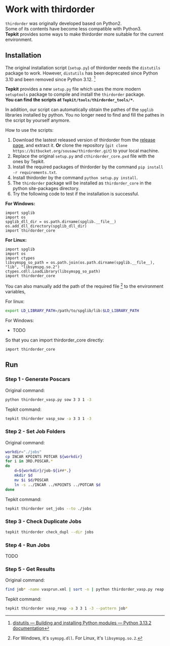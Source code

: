 # Work with thirdorder

`thirdorder` was originally developed based on Python2.  
Some of its contents have become less compatible with Python3.  
**Tepkit** provides some ways to make thirdorder more suitable for the current environment.

## Installation

The original installation script (`setup.py`) of thirdorder needs the `distutils` package to work.
However, `distutils` has been deprecated since Python 3.10 and been removed since Python 3.12. [^1]

**Tepkit** provides a new `setup.py` file which uses the more modern `setuptools` package to compile and install the `thirdorder` package.  
**You can find the scripts at `Tepkit/tools/thirdorder_tools/*`.**

In addition, our script can automatically obtain the pathes of the `spglib` libraries installed by python. You no longer need to find and fill the pathes in the script by yourself anymore.

How to use the scripts:

1. Download the lastest released version of thirdorder from the [release page](https://bitbucket.org/sousaw/thirdorder/downloads/?tab=tags), and extract it. **Or** clone the repository (`git clone https://bitbucket.org/sousaw/thirdorder.git`) to your local machine.
2. Replace the original `setup.py` and `cthirdorder_core.pxd` file with the ones by Tepkit.
3. Install the required packages of thirdorder by the command `pip install -r requirements.txt`.
4. Install thirdorder by the command `python setup.py install`.
5. The `thirdorder` package will be installed as `thirdorder_core` in the python site-packages directory.
6. Try the following code to test if the installation is successful.

**For Windows:**

```
import spglib
import os
spglib_dll_dir = os.path.dirname(spglib.__file__)
os.add_dll_directory(spglib_dll_dir)
import thirdorder_core
```
**For Linux:**

```
import spglib
import os
import ctypes
libsymspg_so_path = os.path.join(os.path.dirname(spglib.__file__), "lib", "libsymspg.so.2")
ctypes.cdll.LoadLibrary(libsymspg_so_path)
import thirdorder_core
```

You can also manually add the path of the required file [^2] to the environment variables, 

For linux:

```bash
export LD_LIBRARY_PATH=/path/to/spglib/lib:$LD_LIBRARY_PATH
```

For Windows:

- TODO


So that you can import thirdorder_core directly:


```
import thirdorder_core
```


## Run

### Step 1 - Generate Poscars

Original command:

```bash
python thirdorder_vasp.py sow 3 3 1 -3
```

Tepkit command:

```bash
tepkit thirdorder vasp_sow -a 3 3 1 -3
```

### Step 2 - Set Job Folders

Original command:

```bash
workdir="./jobs"
cp INCAR KPOINTS POTCAR ${workdir}
for i in 3RD.POSCAR.*
do
    d=${workdir}/job-${i##*.}
    mkdir $d
    mv $i $d/POSCAR
    ln -s ../INCAR ../KPOINTS ../POTCAR $d
done
```

Tepkit command:

```bash
tepkit thirdorder set_jobs --to ./jobs
```

### Step 3 - Check Duplicate Jobs

```bash
tepkit thirdorder check_dupl --dir jobs
```

### Step 4 - Run Jobs

TODO

### Step 5 - Get Results

Original command:

```bash
find job* -name vasprun.xml | sort -n | python thirdorder_vasp.py reap 3 3 1 -3
```

Tepkit command:

```bash
tepkit thirdorder vasp_reap -a 3 3 1 -3 --pattern job*
```

[^1]: [distutils — Building and installing Python modules — Python 3.13.2 documentation](https://docs.python.org/3/library/distutils.html)

[^2]: For Windows, it's `symspg.dll`. For Linux, it's `libsymspg.so.2`.

